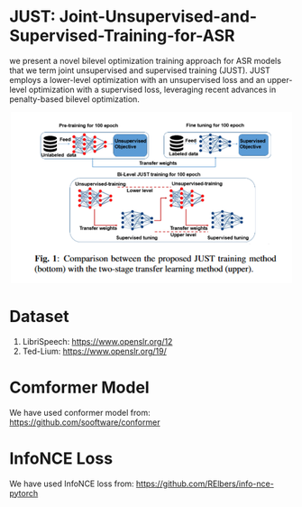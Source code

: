 # JUST: Joint-Unsupervised-and-Supervised-Training-for-ASR
we present a novel bilevel optimization training approach for ASR models that we term joint unsupervised and supervised training (JUST). JUST employs a lower-level optimization with an unsupervised loss and an upper-level optimization with a supervised loss, leveraging recent advances in penalty-based bilevel optimization.

<p align="center">
  <img src="Screenshot 2023-09-07 at 21-23-28 AIRC_asr.png" width="500" title="hover text">
</p>

# Dataset
1. LibriSpeech: https://www.openslr.org/12
2. Ted-Lium: https://www.openslr.org/19/

# Comformer Model
We have used conformer model from: https://github.com/sooftware/conformer

# InfoNCE Loss

We have used InfoNCE loss from: https://github.com/RElbers/info-nce-pytorch
